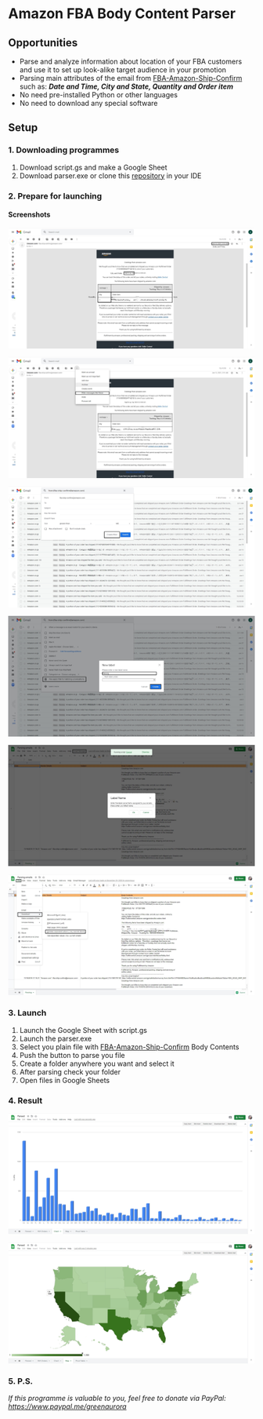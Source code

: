 # Amazon FBA Body Content Parser

## Opportunities
* Parse and analyze information about location of your FBA customers and use it to set up look-alike target audience in your promotion
* Parsing main attributes of the email from [FBA-Amazon-Ship-Confirm](mailto:@fba-ship-confirm@amazon.com) such as: ***Date and Time, City and State, Quantity and Order item***
* No need pre-installed Python or other languages
* No need to download any special software

## Setup
### 1. Downloading programmes
1. Download script.gs and make a Google Sheet
2. Download parser.exe or clone this [repository](https://github.com/LaptevIvan/AmazonFBABodyContentParser.git) in your IDE
### 2. Prepare for launching
#### Screenshots

![](/pics/screenshot_1.jpg)

![](/pics/screenshot_2.jpg)

![](/pics/screenshot_3.jpg)

![](/pics/screenshot_4.jpg)

![](/pics/screenshot_5.jpg)

![](/pics/screenshot_6.jpg)

### 3. Launch
1. Launch the Google Sheet with script.gs
2. Launch the parser.exe
3. Select you plain file with [FBA-Amazon-Ship-Confirm](mailto:@fba-ship-confirm@amazon.com) Body Contents
4. Push the button to parse you file
5. Create a folder anywhere you want and select it
6. After parsing check your folder
7. Open files in Google Sheets

### 4. Result

![](/pics/screenshot_7.jpg)

![](/pics/screenshot_8.jpg)

### 5. P.S.
*If this programme is valuable to you, feel free to donate via PayPal:
https://www.paypal.me/greenaurora*